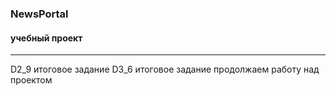 ### NewsPortal
#### учебный проект
***
D2_9 итоговое задание
D3_6 итоговое задание
продолжаем работу над проектом
